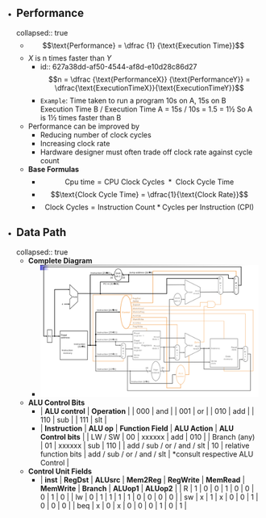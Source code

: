 - ## Performance
  collapsed:: true
	- $$\text{Performance} = \dfrac {1} {\text{Execution Time}}$$
	- $X$ is n times faster than $Y$
		- id:: 627a38dd-af50-4544-af8d-e10d28c86d27
		  $$n = \dfrac {\text{PerformanceX}} {\text{PerformanceY}} = \dfrac{\text{ExecutionTimeX}}{\text{ExecutionTimeY}}$$
		- `Example`: Time taken to run a program
		  10s on A, 
		  15s on B
		  Execution Time B / Execution Time A = 15s / 10s = 1.5 = 1½
		  So A is 1½ times faster than B
	- Performance can be improved by
		- Reducing number of clock cycles
		- Increasing clock rate
		- Hardware designer must often trade off clock rate against cycle count
	- **Base Formulas**
		- $$\text{Cpu time} = \text{CPU Clock Cycles } * \text{ Clock Cycle Time}$$
		- $$\text{Clock Cycle Time} = \dfrac{1}{\text{Clock Rate}}$$
		- $$\text{Clock Cycles} = \text{Instruction Count} * \text{Cycles per Instruction (CPI)}$$
- ## Data Path
  collapsed:: true
	- **Complete Diagram**
		- ![image.png](../assets/image_1652180681450_0.png)
	- **ALU Control Bits**
		- | **ALU control** | **Operation** |
		  | 000 | and |
		  | 001 | or |
		  | 010 | add |
		  | 110 | sub |
		  | 111 | slt |
		- | **Instruction** | **ALU op** | **Function Field** | **ALU Action** | **ALU Control bits** |
		  | LW / SW | 00 | xxxxxx | add | 010 |
		  | Branch (any) | 01 | xxxxxx | sub | 110 |
		  | add / sub / or / and / slt | 10 | relative function bits | add / sub / or / and / slt | *consult respective ALU Control |
	- **Control Unit Fields**
		- | **inst** | **RegDst** | **ALUsrc** | **Mem2Reg** | **RegWrite** | **MemRead** | **MemWrite** | **Branch** | **ALUop1** | **ALUop2** |
		  | R | 1 | 0 | 0 | 1 | 0 | 0 | 0 | 1 | 0 |
		  | lw | 0 | 1 | 1 | 1 | 1 | 0 | 0 | 0 | 0 |
		  | sw | x | 1 | x | 0 | 0 | 1 | 0 | 0 | 0 |
		  | beq | x | 0 | x | 0 | 0 | 0 | 1 | 0 | 1 |